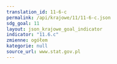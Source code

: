 ```yaml
---
translation_id: 11-6-c
permalink: /api/krajowe/11/11-6-c.json
sdg_goal: 11
layout: json_krajowe_goal_indicator
indicator: "11.6.c"
zmienne: ogółem
kategorie: null
source_url: www.stat.gov.pl
---
```

